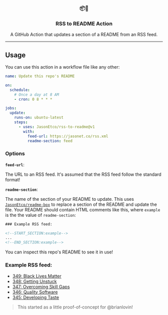 <h3 align="center">📦🔖</h3>
<h3 align="center">RSS to README Action</h3>
<p align="center">A GitHub Action that updates a section of a README from an RSS feed.</p>

---

## Usage

You can use this action in a workflow file like any other:

```yml
name: Update this repo's README

on:
  schedule:
    # Once a day at 8 AM
    - cron: 0 8 * * *

jobs:
  update:
    runs-on: ubuntu-latest
    steps:
      - uses: JasonEtco/rss-to-readme@v1
        with:
          feed-url: https://jasonet.co/rss.xml
          readme-section: feed
```

### Options

**`feed-url`**:

The URL to an RSS feed. It's assumed that the RSS feed follow the standard format!

**`readme-section`**:

The name of the section of your README to update. This uses [`JasonEtco/readme-box`](https://github.com/JasonEtco/readme-box) to replace a section of the README and update the file. Your README should contain HTML comments like this, where `example` is the the value of `readme-section`:

```html
### Example RSS feed:

<!--START_SECTION:example-->
...
<!--END_SECTION:example-->
```

You can inspect this repo's README to see it in use!

### Example RSS feed:

<!--START_SECTION:feed-->
* [349: Black Lives Matter](https://designdetails.simplecast.com/episodes/349-black-lives-matter-czdMW9KM)
* [348: Getting Unstuck](https://designdetails.simplecast.com/episodes/9ae0646c-9ae0646c)
* [347: Overcoming Skill Gaps](https://designdetails.simplecast.com/episodes/0a523f70-0a523f70)
* [346: Quality Software](https://designdetails.simplecast.com/episodes/94edbd03-94edbd03)
* [345: Developing Taste](https://designdetails.simplecast.com/episodes/3d318a0d-3d318a0d)
<!--END_SECTION:feed-->

> This started as a little proof-of-concept for @brianlovin!
